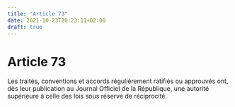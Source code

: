```yaml
---
title: "Article 73"
date: 2021-10-23T20:23:11+02:00
draft: true
---
```


# Article 73

Les traités, conventions et accords régulièrement ratifiés ou approuvés ont, dès leur publication au Journal Officiel de la République, une autorité supérieure à celle des lois sous réserve de réciprocité.
